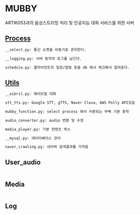 # MUBBY
ARTIK053과의 음성스트리밍 처리 및 인공지능 대화 서비스를 위한 서버

## [Process](https://github.com/Soosang-9/AI-Bot/tree/music/ing_Server/Process)
```bash
__select.py: 통신 소켓을 비동기로 관리한다.

__logging.py: 서버 동작의 로그를 남긴다.

schedule.py: 클라이언트의 일정/알람 등을 db 에서 체크해서 알려준다.
```

## [Utils](https://github.com/Soosang-9/AI-Bot/tree/music/ing_Server/Utils)
```bash
__aibril.py: 에이브릴 대화

stt_tts.py: Google STT, gTTS, Naver Clova, AWS Polly API모음

mubby_function.py: select process 에서 사용되는 무삐 기본 동작

audio_converter.py: audio 변환 및 수정

media_player.py: 기본 컨텐츠 박스

__mysql.py: 데이터베이스 관리

naver_crawling.py: 네이버 검색결과를 가져옴
```

## User_audio
```bash
```

## Media
```bash
```

## Log
```bash
```
